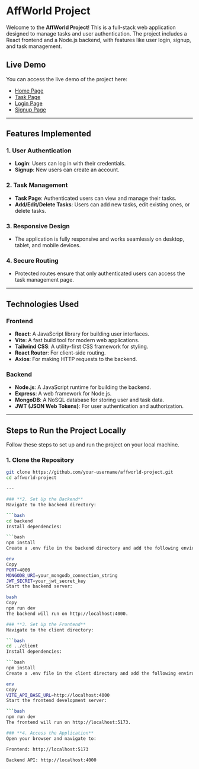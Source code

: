# **AffWorld Project**

Welcome to the **AffWorld Project**! This is a full-stack web application designed to manage tasks and user authentication. The project includes a React frontend and a Node.js backend, with features like user login, signup, and task management.

## **Live Demo**

You can access the live demo of the project here:
- [Home Page](https://affworld-project-q62w.vercel.app/)
- [Task Page](https://affworld-project-q62w.vercel.app/task)
- [Login Page](https://affworld-project-q62w.vercel.app/login)
- [Signup Page](https://affworld-project-q62w.vercel.app/signup)

---

## **Features Implemented**

### **1. User Authentication**
- **Login**: Users can log in with their credentials.
- **Signup**: New users can create an account.

### **2. Task Management**
- **Task Page**: Authenticated users can view and manage their tasks.
- **Add/Edit/Delete Tasks**: Users can add new tasks, edit existing ones, or delete tasks.

### **3. Responsive Design**
- The application is fully responsive and works seamlessly on desktop, tablet, and mobile devices.

### **4. Secure Routing**
- Protected routes ensure that only authenticated users can access the task management page.

---

## **Technologies Used**

### **Frontend**
- **React**: A JavaScript library for building user interfaces.
- **Vite**: A fast build tool for modern web applications.
- **Tailwind CSS**: A utility-first CSS framework for styling.
- **React Router**: For client-side routing.
- **Axios**: For making HTTP requests to the backend.

### **Backend**
- **Node.js**: A JavaScript runtime for building the backend.
- **Express**: A web framework for Node.js.
- **MongoDB**: A NoSQL database for storing user and task data.
- **JWT (JSON Web Tokens)**: For user authentication and authorization.

---

## **Steps to Run the Project Locally**

Follow these steps to set up and run the project on your local machine.

### **1. Clone the Repository**

```bash
git clone https://github.com/your-username/affworld-project.git
cd affworld-project

---

### **2. Set Up the Backend**
Navigate to the backend directory:

```bash
cd backend
Install dependencies:

```bash
npm install
Create a .env file in the backend directory and add the following environment variables:

env
Copy
PORT=4000
MONGODB_URI=your_mongodb_connection_string
JWT_SECRET=your_jwt_secret_key
Start the backend server:

bash
Copy
npm run dev
The backend will run on http://localhost:4000.

### **3. Set Up the Frontend**
Navigate to the client directory:

```bash
cd ../client
Install dependencies:

```bash
npm install
Create a .env file in the client directory and add the following environment variable:

env
Copy
VITE_API_BASE_URL=http://localhost:4000
Start the frontend development server:

```bash
npm run dev
The frontend will run on http://localhost:5173.

### **4. Access the Application**
Open your browser and navigate to:

Frontend: http://localhost:5173

Backend API: http://localhost:4000
